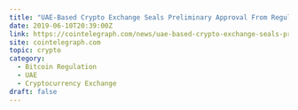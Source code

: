 ```yaml
---
title: "UAE-Based Crypto Exchange Seals Preliminary Approval From Regulators"
date: 2019-06-10T20:39:00Z
link: https://cointelegraph.com/news/uae-based-crypto-exchange-seals-preliminary-approval-from-regulators?utm_medium=RSS&utm_source=hune
site: cointelegraph.com
topic: crypto
category:
  - Bitcoin Regulation
  - UAE
  - Cryptocurrency Exchange
draft: false
---
```

